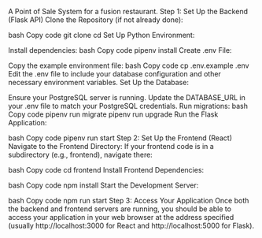  A Point of Sale System for a fusion restaurant.
Step 1: Set Up the Backend (Flask API)
Clone the Repository (if not already done):

bash
Copy code
git clone <your-repo-url>
cd <your-repo-directory>
Set Up Python Environment:

Install dependencies:
bash
Copy code
pipenv install
Create .env File:

Copy the example environment file:
bash
Copy code
cp .env.example .env
Edit the .env file to include your database configuration and other necessary environment variables.
Set Up the Database:

Ensure your PostgreSQL server is running.
Update the DATABASE_URL in your .env file to match your PostgreSQL credentials.
Run migrations:
bash
Copy code
pipenv run migrate
pipenv run upgrade
Run the Flask Application:

bash
Copy code
pipenv run start
Step 2: Set Up the Frontend (React)
Navigate to the Frontend Directory: If your frontend code is in a subdirectory (e.g., frontend), navigate there:

bash
Copy code
cd frontend
Install Frontend Dependencies:

bash
Copy code
npm install
Start the Development Server:

bash
Copy code
npm run start
Step 3: Access Your Application
Once both the backend and frontend servers are running, you should be able to access your application in your web browser at the address specified (usually http://localhost:3000 for React and http://localhost:5000 for Flask).

